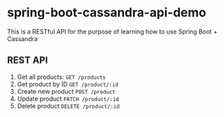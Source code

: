 # spring-boot-cassandra-api-demo
This is a RESTful API for the purpose of learning how to use Spring Boot + Cassandra

## REST API
1. Get all products: 
`GET /products`
2. Get product by ID
`GET /product/:id`
3. Create new product
`POST /product`
4. Update product
`PATCH /product/:id`
5. Delete product
`DELETE /product/:id`
